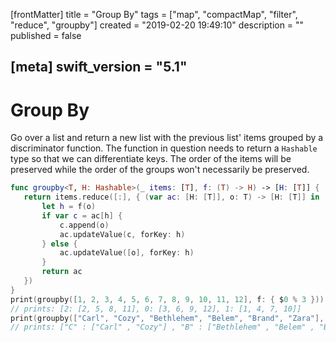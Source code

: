 [frontMatter]
title = "Group By"
tags = ["map", "compactMap", "filter", "reduce", "groupby"]
created = "2019-02-20 19:49:10"
description = ""
published = false

[meta]
swift_version = "5.1"
---

# Group By

Go over a list and return a new list with the previous list\' items
grouped by a discriminator function. The function in question needs to
return a `Hashable` type so that we can differentiate keys. The order of
the items will be preserved while the order of the groups won\'t
necessarily be preserved.

``` Swift
func groupby<T, H: Hashable>(_ items: [T], f: (T) -> H) -> [H: [T]] {
   return items.reduce([:], { (var ac: [H: [T]], o: T) -> [H: [T]] in 
       let h = f(o)
       if var c = ac[h] {
           c.append(o)
           ac.updateValue(c, forKey: h)
       } else {
           ac.updateValue([o], forKey: h)
       }
       return ac
   })
}
print(groupby([1, 2, 3, 4, 5, 6, 7, 8, 9, 10, 11, 12], f: { $0 % 3 }))
// prints: [2: [2, 5, 8, 11], 0: [3, 6, 9, 12], 1: [1, 4, 7, 10]]
print(groupby(["Carl", "Cozy", "Bethlehem", "Belem", "Brand", "Zara"], f: { $0.characters.first! }))
// prints: ["C" : ["Carl" , "Cozy"] , "B" : ["Bethlehem" , "Belem" , "Brand"] , "Z" : ["Zara"]]
```
